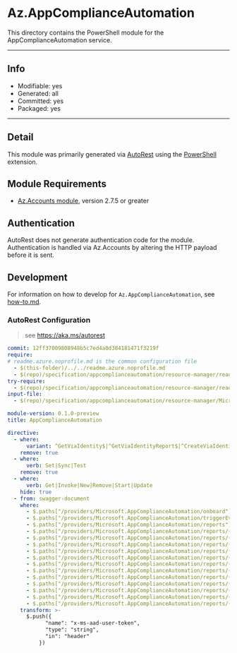 <!-- region Generated -->
# Az.AppComplianceAutomation
This directory contains the PowerShell module for the AppComplianceAutomation service.

---
## Info
- Modifiable: yes
- Generated: all
- Committed: yes
- Packaged: yes

---
## Detail
This module was primarily generated via [AutoRest](https://github.com/Azure/autorest) using the [PowerShell](https://github.com/Azure/autorest.powershell) extension.

## Module Requirements
- [Az.Accounts module](https://www.powershellgallery.com/packages/Az.Accounts/), version 2.7.5 or greater

## Authentication
AutoRest does not generate authentication code for the module. Authentication is handled via Az.Accounts by altering the HTTP payload before it is sent.

## Development
For information on how to develop for `Az.AppComplianceAutomation`, see [how-to.md](how-to.md).
<!-- endregion -->

### AutoRest Configuration
> see https://aka.ms/autorest

```yaml
commit: 12ff37009808948b5c7ed4a0d384181471f3219f
require:
# readme.azure.noprofile.md is the common configuration file
  - $(this-folder)/../../readme.azure.noprofile.md
  - $(repo)/specification/appcomplianceautomation/resource-manager/readme.md
try-require: 
  - $(repo)/specification/appcomplianceautomation/resource-manager/readme.powershell.md
input-file:
  - $(repo)/specification/appcomplianceautomation/resource-manager/Microsoft.AppComplianceAutomation/stable/2024-06-27/appcomplianceautomation.json

module-version: 0.1.0-preview
title: AppComplianceAutomation

directive:
  - where:
      variant: ^GetViaIdentity$|^GetViaIdentityReport$|^CreateViaIdentity$|^CreateViaIdentityExpanded$|^DeleteViaIdentity$|^UpdateViaIdentity$|^UpdateViaIdentityExpanded$|^CheckViaIdentity$|^CheckViaIdentityExpanded$
    remove: true
  - where:
      verb: Set|Sync|Test
    remove: true
  - where:
      verb: Get|Invoke|New|Remove|Start|Update
    hide: true
  - from: swagger-document
    where:
      - $.paths["/providers/Microsoft.AppComplianceAutomation/onboard"].post.parameters
      - $.paths["/providers/Microsoft.AppComplianceAutomation/triggerEvaluation"].post.parameters
      - $.paths["/providers/Microsoft.AppComplianceAutomation/reports"].get.parameters
      - $.paths["/providers/Microsoft.AppComplianceAutomation/reports/{reportName}"].get.parameters
      - $.paths["/providers/Microsoft.AppComplianceAutomation/reports/{reportName}"].put.parameters
      - $.paths["/providers/Microsoft.AppComplianceAutomation/reports/{reportName}"].patch.parameters
      - $.paths["/providers/Microsoft.AppComplianceAutomation/reports/{reportName}"].delete.parameters
      - $.paths["/providers/Microsoft.AppComplianceAutomation/reports/{reportName}/webhooks"].get.parameters
      - $.paths["/providers/Microsoft.AppComplianceAutomation/reports/{reportName}/webhooks/{webhookName}"].get.parameters
      - $.paths["/providers/Microsoft.AppComplianceAutomation/reports/{reportName}/webhooks/{webhookName}"].put.parameters
      - $.paths["/providers/Microsoft.AppComplianceAutomation/reports/{reportName}/webhooks/{webhookName}"].patch.parameters
      - $.paths["/providers/Microsoft.AppComplianceAutomation/reports/{reportName}/webhooks/{webhookName}"].delete.parameters
      - $.paths["/providers/Microsoft.AppComplianceAutomation/reports/{reportName}/snapshots"].get.parameters
      - $.paths["/providers/Microsoft.AppComplianceAutomation/reports/{reportName}/snapshots/{snapshotName}"].get.parameters
      - $.paths["/providers/Microsoft.AppComplianceAutomation/reports/{reportName}/snapshots/{snapshotName}/download"].post.parameters
    transform: >-
      $.push({
            "name": "x-ms-aad-user-token",
            "type": "string",
            "in": "header"
          })

```
